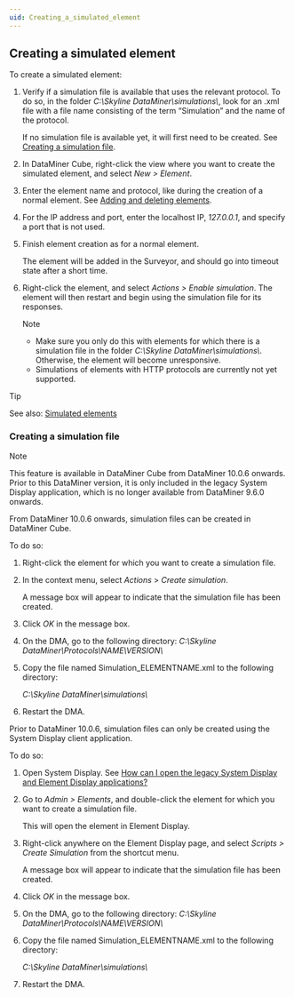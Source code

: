 ```yaml
---
uid: Creating_a_simulated_element
---
```


## Creating a simulated element

To create a simulated element:

1. Verify if a simulation file is available that uses the relevant protocol. To do so, in the folder *C:\\Skyline DataMiner\\simulations\\*, look for an .xml file with a file name consisting of the term “Simulation” and the name of the protocol.

    If no simulation file is available yet, it will first need to be created. See [Creating a simulation file](#creating-a-simulation-file).

2. In DataMiner Cube, right-click the view where you want to create the simulated element, and select *New \> Element*.

3. Enter the element name and protocol, like during the creation of a normal element. See [Adding and deleting elements](Adding_and_deleting_elements.md).

4. For the IP address and port, enter the localhost IP, *127.0.0.1*, and specify a port that is not used.

5. Finish element creation as for a normal element.

    The element will be added in the Surveyor, and should go into timeout state after a short time.

6. Right-click the element, and select *Actions \> Enable simulation*. The element will then restart and begin using the simulation file for its responses.

    > [!NOTE]
    > - Make sure you only do this with elements for which there is a simulation file in the folder *C:\\Skyline DataMiner\\simulations\\*. Otherwise, the element will become unresponsive.
    > - Simulations of elements with HTTP protocols are currently not yet supported.

> [!TIP]
> See also:
> [Simulated elements](Simulated_elements.md)

### Creating a simulation file

> [!NOTE]
> This feature is available in DataMiner Cube from DataMiner 10.0.6 onwards. Prior to this DataMiner version, it is only included in the legacy System Display application, which is no longer available from DataMiner 9.6.0 onwards.

From DataMiner 10.0.6 onwards, simulation files can be created in DataMiner Cube.

To do so:

1. Right-click the element for which you want to create a simulation file.

2. In the context menu, select *Actions* > *Create simulation*.

    A message box will appear to indicate that the simulation file has been created.

3. Click *OK* in the message box.

4. On the DMA, go to the following directory: *C:\\Skyline DataMiner\\Protocols\\NAME\\VERSION\\*

5. Copy the file named Simulation_ELEMENTNAME.xml to the following directory:

    *C:\\Skyline DataMiner\\simulations\\*

6. Restart the DMA.

Prior to DataMiner 10.0.6, simulation files can only be created using the System Display client application.

To do so:

1. Open System Display. See [How can I open the legacy System Display and Element Display applications?](xref:DataMiner_client_applications#how-can-i-open-the-legacy-system-display-and-element-display-applications)

2. Go to *Admin \> Elements*, and double-click the element for which you want to create a simulation file.

    This will open the element in Element Display.

3. Right-click anywhere on the Element Display page, and select *Scripts \> Create Simulation* from the shortcut menu.

    A message box will appear to indicate that the simulation file has been created.

4. Click *OK* in the message box.

5. On the DMA, go to the following directory: *C:\\Skyline DataMiner\\Protocols\\NAME\\VERSION\\*

6. Copy the file named Simulation_ELEMENTNAME.xml to the following directory:

    *C:\\Skyline DataMiner\\simulations\\*

7. Restart the DMA.
